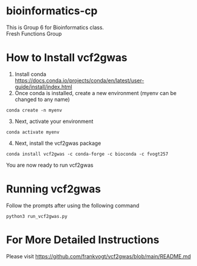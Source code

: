 # bioinformatics-cp
This is Group 6 for Bioinformatics class.   
Fresh Functions Group



# How to Install vcf2gwas
1. Install conda   
https://docs.conda.io/projects/conda/en/latest/user-guide/install/index.html
2. Once conda is installed, create a new environment (myenv can be changed to any name)   
```
conda create -n myenv
```
3. Next, activate your environment  
```
conda activate myenv
```
4. Next, install the vcf2gwas package  
```
conda install vcf2gwas -c conda-forge -c bioconda -c fvogt257
```  
You are now ready to run vcf2gwas  


# Running vcf2gwas
Follow the prompts after using the following command
```
python3 run_vcf2gwas.py
```

# For More Detailed Instructions
Please visit https://github.com/frankvogt/vcf2gwas/blob/main/README.md
